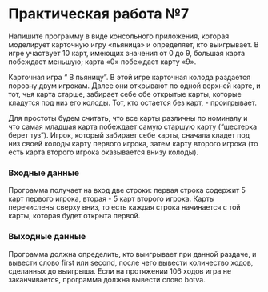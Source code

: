 <h1>Практическая работа №7</h1>
<p>Напишите программу в виде консольного приложения, которая
моделирует карточную игру «пьяница» и определяет, кто выигрывает. В игре
участвует 10 карт, имеющих значения от 0 до 9, большая карта побеждает
меньшую; карта «0» побеждает карту «9».</p>
<p>Карточная игра “ В пьяницу”. В этой игре карточная колода раздается
поровну двум игрокам. Далее они открывают по одной верхней карте, и тот, чья
карта старше, забирает себе обе открытые карты, которые кладутся под низ его
колоды. Тот, кто остается без карт, - проигрывает.</p>
<p>Для простоты будем считать, что все карты различны по номиналу и что
самая младшая карта побеждает самую старшую карту (“шестерка берет туз”).
Игрок, который забирает себе карты, сначала кладет под низ своей колоды
карту первого игрока, затем карту второго игрока (то есть карта второго игрока
оказывается внизу колоды).</p>
<h3>Входные данные</h3>
<p>Программа получает на вход две строки: первая строка содержит 5 карт
первого игрока, вторая - 5 карт второго игрока. Карты перечислены сверху вниз,
то есть каждая строка начинается с той карты, которая будет открыта первой.</p>
<h3>Выходные данные</h3>
<p>Программа должна определить, кто выигрывает при данной раздаче, и
вывести слово first или second, после чего вывести количество ходов, сделанных
до выигрыша. Если на протяжении 106 ходов игра не заканчивается, программа
должна вывести слово botva.</p>